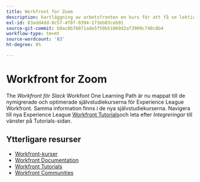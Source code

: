 ```yaml
---
title: Workfront for Zoom
description: kartläggning av arbetsfronten en kurs för att få se lektionskurser
exl-id: 83add4dd-8c57-4f8f-9394-173eb03ceb91
source-git-commit: b0ac8b76071ade5f59b51060d2af3909c740c8b4
workflow-type: tm+mt
source-wordcount: '83'
ht-degree: 0%

---
```


# Workfront for Zoom

The *Workfront för Slack* Workfont One Learning Path är nu mappat till de nymigrerade och optimerade självstudiekurserna för Experience League Workfront. Samma information finns i de nya självstudiekurserna. Navigera till nya Experience League [Workfront Tutorials](https://experienceleague.adobe.com/docs/workfront-learn/tutorials-workfront/home.html)och leta efter *Integreringar* till vänster på Tutorials-sidan.

## Ytterligare resurser

* [Workfront-kurser](https://experienceleague.adobe.com/?lang=en&amp;Solution=Workfront#courses)
* [Workfront Documentation](https://experienceleague.adobe.com/docs/workfront.html)
* [Workfront Tutorials](https://experienceleague.adobe.com/docs/workfront-learn/tutorials-workfront/home.html)
* [Workfront Communities](https://experienceleaguecommunities.adobe.com/t5/workfront/ct-p/workfront)
